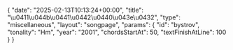 {
    "date": "2025-02-13T10:13:24+00:00",
    "title": "\u0411\u044b\u0441\u0442\u0440\u043e\u0432",
    "type": "miscellaneous",
    "layout": "songpage",
    "params": {
        "id": "bystrov",
        "tonality": "Hm",
        "year": "2001",
        "chordsStartAt": 50,
        "textFinishAtLine": 100
    }
}